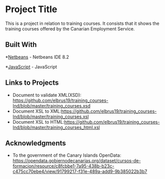 # Project Title

This is a project in relation to training courses. It consists that it shows the training courses offered
by the Canarian Employment Service.

## Built With

*[Netbeans](https://netbeans.org/) - Netbeans IDE 8.2

*[JavaScript](https://netbeans.org/) - JavaScript

## Links to Projects

* Document to validate XML(XSD): https://github.com/elbrus19/training_courses-lnd/blob/master/training_courses.xsd
* Document XSL to XML:https://github.com/elbrus19/training_courses-lnd/blob/master/training_courses.xsl
* Document XSL to HTML:https://github.com/elbrus19/training_courses-lnd/blob/master/training_courses_html.xsl

## Acknowledgments

* To the government of the Canary Islands OpenData: https://opendata.gobiernodecanarias.org/dataset/cursos-de-formacion/resource/c8fcbbe1-7a95-438b-b23c-c475cc70ebe4/view/91799217-f31e-489a-add9-9b385022b3b7

